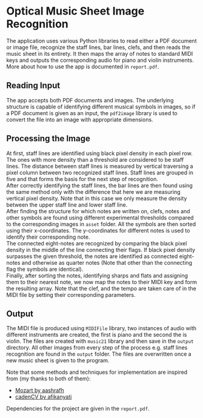 # Optical Music Sheet Image Recognition  
The application uses various Python libraries to read either a PDF document or image file, recognize the staff lines, bar lines, clefs, and then reads the music sheet in its entirety. It then maps the array of notes to standard MIDI keys and outputs the corresponding audio for piano and violin instruments.  
More about how to use the app is documented in `report.pdf`.
## Reading Input  
The app accepts both PDF documents and images. The underlying structure is capable of identifying different musical symbols in images, so if a PDF document is given as an input, the `pdf2image` library is used to convert the file into an image with appropriate dimensions.  
## Processing the Image  
At first, staff lines are identified using black pixel density in each pixel row. The ones with more density than a threshold are considered to be staff lines. The distance between staff lines is measured by vertical traversing a pixel column between two recognized staff lines. Staff lines are grouped in five and that forms the basis for the next step of recognition.  
After correctly identifying the staff lines, the bar lines are then found using the same method only with the difference that here we are measuring vertical pixel density. Note that in this case we only measure the density between the upper staff line and lower staff line.  
After finding the structure for which notes are written on, clefs, notes and other symbols are found using different experimental thresholds compared to the corresponding images in `asset` folder. All the symbols are then sorted using their x-coordinates. The y-coordinates for different notes is used to identify their corresponding note.  
The connected eight-notes are recognized by comparing the black pixel density in the middle of the line connecting their flags. If black pixel density surpasses the given threshold, the notes are identified as connected eight-notes and otherwise as quarter notes (Note that other than the connecting flag the symbols are identical).  
Finally, after sorting the notes, identifying sharps and flats and assigning them to their nearest note, we now map the notes to their MIDI key and form the resulting array. Note that the clef, and the tempo are taken care of in the MIDI file by setting their corresponding parameters.  
## Output  
The MIDI file is produced using `MIDIFile` library, two instances of audio with different instruments are created, the first is piano and the second the is violin. The files are created with `music21` library and then save in the `output` directory. All other images from every step of the process e.g. staff lines recognition are found in the `output` folder. The files are overwritten once a new music sheet is given to the program.

Note that some methods and techniques for implementation are inspired from (my thanks to both of them):
- [Mozart by aashrafh](https://github.com/aashrafh/Mozart)
- [cadenCV by afikanyati](https://github.com/afikanyati/cadenCV)  

Dependencies for the project are given in the `report.pdf`.
